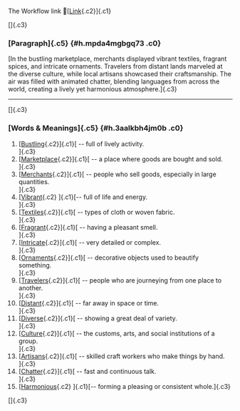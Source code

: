 The Workflow link
👏[[Link](https://www.google.com/url?q=http://www.google.com&sa=D&source=editors&ust=1757378359558316&usg=AOvVaw3miNiVUMXrJOq0dxczgM0V){.c2}]{.c1}

[]{.c3}

### [Paragraph]{.c5} {#h.mpda4mgbgq73 .c0}

[In the bustling marketplace, merchants displayed vibrant textiles,
fragrant spices, and intricate ornaments. Travelers from distant lands
marveled at the diverse culture, while local artisans showcased their
craftsmanship. The air was filled with animated chatter, blending
languages from across the world, creating a lively yet harmonious
atmosphere.]{.c3}

------------------------------------------------------------------------

[]{.c3}

### [Words & Meanings]{.c5} {#h.3aalkbh4jm0b .c0}

1.  [[Bustling](https://www.google.com/url?q=http://www.google.com&sa=D&source=editors&ust=1757378359559264&usg=AOvVaw0XXJpud6l7Zs7sGlSnvQTz){.c2}]{.c1}[ --
    full of lively activity.\
    ]{.c3}
2.  [[Marketplace](https://www.google.com/url?q=http://www.google.com&sa=D&source=editors&ust=1757378359559473&usg=AOvVaw0rFHt0Af7C9V2VzkrUFpG7){.c2}]{.c1}[ --
    a place where goods are bought and sold.\
    ]{.c3}
3.  [[Merchants](https://www.google.com/url?q=http://www.google.com&sa=D&source=editors&ust=1757378359559629&usg=AOvVaw2jpipdyA_wXN9ycI1_w7wh){.c2}]{.c1}[ --
    people who sell goods, especially in large quantities.\
    ]{.c3}
4.  [[Vibrant](https://www.google.com/url?q=http://www.google.com&sa=D&source=editors&ust=1757378359559770&usg=AOvVaw3c96LUHxw6Ki0zgS0ZD0o4){.c2}
    ]{.c1}[-- full of life and energy.\
    ]{.c3}
5.  [[Textiles](https://www.google.com/url?q=http://www.google.com&sa=D&source=editors&ust=1757378359559888&usg=AOvVaw3NicO3Q-P9QTYXfju1XqiU){.c2}]{.c1}[ --
    types of cloth or woven fabric.\
    ]{.c3}
6.  [[Fragrant](https://www.google.com/url?q=http://www.google.com&sa=D&source=editors&ust=1757378359560021&usg=AOvVaw1wxn_6jXWAL9xKcnV6LbKj){.c2}]{.c1}[ --
    having a pleasant smell.\
    ]{.c3}
7.  [[Intricate](https://www.google.com/url?q=http://www.google.com&sa=D&source=editors&ust=1757378359560134&usg=AOvVaw3oDEJEhOhQUjpXgSPn6pMQ){.c2}]{.c1}[ --
    very detailed or complex.\
    ]{.c3}
8.  [[Ornaments](https://www.google.com/url?q=http://www.google.com&sa=D&source=editors&ust=1757378359560246&usg=AOvVaw06pnekuot3XVUe3CmDaLci){.c2}]{.c1}[ --
    decorative objects used to beautify something.\
    ]{.c3}
9.  [[Travelers](https://www.google.com/url?q=http://www.google.com&sa=D&source=editors&ust=1757378359560373&usg=AOvVaw0-1cU00UwILdVYN4dXtw_i){.c2}]{.c1}[ --
    people who are journeying from one place to another.\
    ]{.c3}
10. [[Distant](https://www.google.com/url?q=http://www.google.com&sa=D&source=editors&ust=1757378359560507&usg=AOvVaw2Vy5IkWoP-6q4GjEHFgq7P){.c2}]{.c1}[ --
    far away in space or time.\
    ]{.c3}
11. [[Diverse](https://www.google.com/url?q=http://www.google.com&sa=D&source=editors&ust=1757378359560632&usg=AOvVaw0tazN4bsIcmOWceEQ84pKq){.c2}]{.c1}[ --
    showing a great deal of variety.\
    ]{.c3}
12. [[Culture](https://www.google.com/url?q=http://www.google.com&sa=D&source=editors&ust=1757378359560788&usg=AOvVaw2tNhTvNUxyWtyQVuo9a-QJ){.c2}]{.c1}[ --
    the customs, arts, and social institutions of a group.\
    ]{.c3}
13. [[Artisans](https://www.google.com/url?q=http://www.google.com&sa=D&source=editors&ust=1757378359560986&usg=AOvVaw3XJTM6RHFtpZ29Z87QH0PR){.c2}]{.c1}[ --
    skilled craft workers who make things by hand.\
    ]{.c3}
14. [[Chatter](https://www.google.com/url?q=http://www.google.com&sa=D&source=editors&ust=1757378359561122&usg=AOvVaw2ofE4XkAcBQpCS8D3w8i25){.c2}]{.c1}[ --
    fast and continuous talk.\
    ]{.c3}
15. [[Harmonious](https://www.google.com/url?q=http://www.google.com&sa=D&source=editors&ust=1757378359561237&usg=AOvVaw2WJ65JF0bl-iKHEvnAY42k){.c2}
    ]{.c1}[-- forming a pleasing or consistent whole.]{.c3}

[]{.c3}
